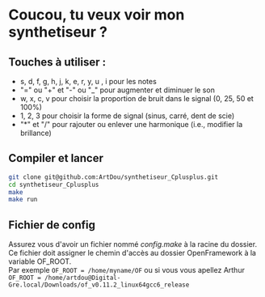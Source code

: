 # Coucou, tu veux voir mon synthetiseur ?

## Touches à utiliser :
- s, d, f, g, h, j, k, e, r, y, u , i pour les notes
- "=" ou "+" et "-" ou "\_" pour augmenter et diminuer le son
- w, x, c, v pour choisir la proportion de bruit dans le signal (0, 25, 50 et 100%)
- 1, 2, 3 pour choisir la forme de signal (sinus, carré, dent de scie)
- "\*" et "/" pour rajouter ou enlever une harmonique (i.e., modifier la brillance)

## Compiler et lancer 
```bash
git clone git@github.com:ArtDou/synthetiseur_Cplusplus.git
cd synthetiseur_Cplusplus
make
make run
```

## Fichier de config

Assurez vous d'avoir un fichier nommé _config.make_ à la racine du dossier.  
Ce fichier doit assigner le chemin d'accès au dossier OpenFramework à la variable OF_ROOT.  
Par exemple `OF_ROOT = /home/myname/OF` ou si vous vous apellez Arthur `OF_ROOT = /home/artdou@Digital-Gre.local/Downloads/of_v0.11.2_linux64gcc6_release`
